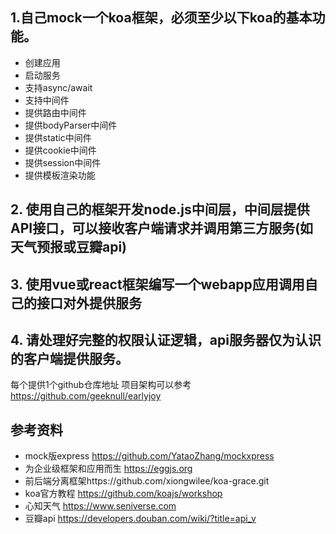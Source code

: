 ## 1.自己mock一个koa框架，必须至少以下koa的基本功能。
- 创建应用
- 启动服务
- 支持async/await
- 支持中间件
- 提供路由中间件
- 提供bodyParser中间件
- 提供static中间件
- 提供cookie中间件
- 提供session中间件
- 提供模板渲染功能

## 2. 使用自己的框架开发node.js中间层，中间层提供API接口，可以接收客户端请求并调用第三方服务(如天气预报或豆瓣api)

## 3. 使用vue或react框架编写一个webapp应用调用自己的接口对外提供服务

## 4. 请处理好完整的权限认证逻辑，api服务器仅为认识的客户端提供服务。

每个提供1个github仓库地址
项目架构可以参考
https://github.com/geeknull/earlyjoy

## 参考资料
- mock版express https://github.com/YataoZhang/mockxpress
- 为企业级框架和应用而生 https://eggjs.org
- 前后端分离框架https://github.com/xiongwilee/koa-grace.git
- koa官方教程 https://github.com/koajs/workshop
- 心知天气 https://www.seniverse.com
- 豆瓣api https://developers.douban.com/wiki/?title=api_v
